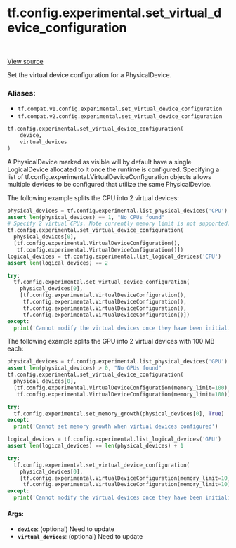 <div itemscope itemtype="http://developers.google.com/ReferenceObject">
<meta itemprop="name" content="tf.config.experimental.set_virtual_device_configuration" />
<meta itemprop="path" content="Stable" />
</div>

# tf.config.experimental.set_virtual_device_configuration

<!-- Insert buttons -->

<table class="tfo-notebook-buttons tfo-api" align="left">
</table>

<a target="_blank" href="/code/stable/tensorflow/python/framework/config.py">View source</a>



<!-- Start diff -->
Set the virtual device configuration for a PhysicalDevice.

### Aliases:

* `tf.compat.v1.config.experimental.set_virtual_device_configuration`
* `tf.compat.v2.config.experimental.set_virtual_device_configuration`


``` python
tf.config.experimental.set_virtual_device_configuration(
    device,
    virtual_devices
)
```



<!-- Placeholder for "Used in" -->

A PhysicalDevice marked as visible will by default have a single LogicalDevice
allocated to it once the runtime is configured. Specifying a list of
tf.config.experimental.VirtualDeviceConfiguration objects allows multiple
devices to be configured that utilize the same PhysicalDevice.

The following example splits the CPU into 2 virtual devices:

```python
physical_devices = tf.config.experimental.list_physical_devices('CPU')
assert len(physical_devices) == 1, "No CPUs found"
# Specify 2 virtual CPUs. Note currently memory limit is not supported.
tf.config.experimental.set_virtual_device_configuration(
  physical_devices[0],
  [tf.config.experimental.VirtualDeviceConfiguration(),
   tf.config.experimental.VirtualDeviceConfiguration()])
logical_devices = tf.config.experimental.list_logical_devices('CPU')
assert len(logical_devices) == 2

try:
  tf.config.experimental.set_virtual_device_configuration(
    physical_devices[0],
    [tf.config.experimental.VirtualDeviceConfiguration(),
     tf.config.experimental.VirtualDeviceConfiguration(),
     tf.config.experimental.VirtualDeviceConfiguration(),
     tf.config.experimental.VirtualDeviceConfiguration()])
except:
  print('Cannot modify the virtual devices once they have been initialized.')
```

The following example splits the GPU into 2 virtual devices with 100 MB each:

```python
physical_devices = tf.config.experimental.list_physical_devices('GPU')
assert len(physical_devices) > 0, "No GPUs found"
tf.config.experimental.set_virtual_device_configuration(
  physical_devices[0],
  [tf.config.experimental.VirtualDeviceConfiguration(memory_limit=100),
   tf.config.experimental.VirtualDeviceConfiguration(memory_limit=100)])

try:
  tf.config.experimental.set_memory_growth(physical_devices[0], True)
except:
  print('Cannot set memory growth when virtual devices configured')

logical_devices = tf.config.experimental.list_logical_devices('GPU')
assert len(logical_devices) == len(physical_devices) + 1

try:
  tf.config.experimental.set_virtual_device_configuration(
    physical_devices[0],
    [tf.config.experimental.VirtualDeviceConfiguration(memory_limit=10),
     tf.config.experimental.VirtualDeviceConfiguration(memory_limit=10)])
except:
  print('Cannot modify the virtual devices once they have been initialized.')
```

#### Args:


* <b>`device`</b>: (optional) Need to update
* <b>`virtual_devices`</b>: (optional) Need to update